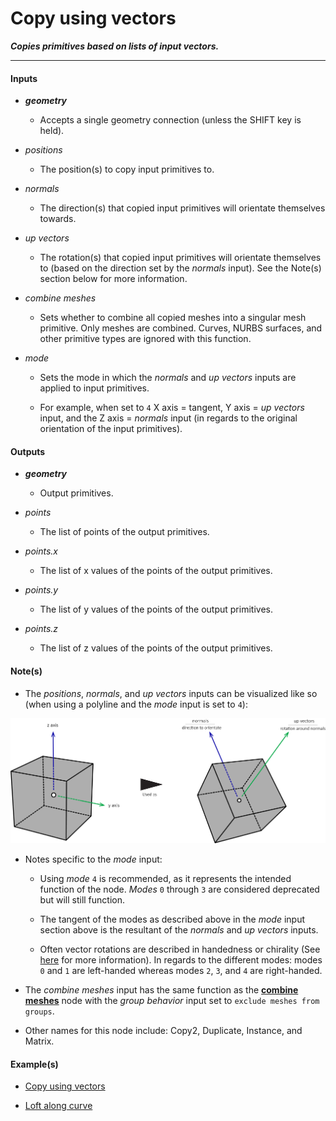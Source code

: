 # Copy using vectors

**_Copies primitives based on lists of input vectors._**

---


#### Inputs

* **_geometry_**

  * Accepts a single geometry connection (unless the SHIFT key is held).

* _positions_

  * The position(s) to copy input primitives to.

* _normals_

  * The direction(s) that copied input primitives will orientate themselves towards.

* _up vectors_

  * The rotation(s) that copied input primitives will orientate themselves to (based on the direction set by the _normals_ input). See the Note(s) section below for more information.

* _combine meshes_

  * Sets whether to combine all copied meshes into a singular mesh primitive. Only meshes are combined. Curves, NURBS surfaces, and other primitive types are ignored with this function.

* _mode_

  * Sets the mode in which the _normals_ and _up vectors_ inputs are applied to input primitives.
  
  * For example, when set to `4` X axis = tangent, Y axis = _up vectors_ input, and the Z axis = _normals_ input (in regards to the original orientation of the input primitives).


#### Outputs

* **_geometry_**

  * Output primitives.

* _points_

  * The list of points of the output primitives.

* _points.x_

  * The list of x values of the points of the output primitives.

* _points.y_

  * The list of y values of the points of the output primitives.

* _points.z_

  * The list of z values of the points of the output primitives.


#### Note(s)


* The _positions_, _normals_, and _up vectors_ inputs can be visualized like so (when using a polyline and the _mode_ input is set to `4`):

<p align="center">
  <img width="600" src="usingCopyUsingVectors.png"/>
</p>

* Notes specific to the _mode_ input:

    * Using _mode_ `4` is recommended, as it represents the intended function of the node. _Modes_ `0` through `3` are considered deprecated but will still function.

    * The tangent of the modes as described above in the _mode_ input section above is the resultant of the _normals_ and _up vectors_ inputs.

    * Often vector rotations are described in handedness or chirality (See <a href="https://en.wikipedia.org/wiki/Right-hand_rule" target="_blank">here</a> for more information). In regards to the different modes: modes `0` and `1` are left-handed whereas modes `2`, `3`, and `4` are right-handed.

* The _combine meshes_ input has the same function as the [**combine meshes**](/nodes/CombineMeshes/documentation.md) node with the _group behavior_ input set to `exclude meshes from groups`.

* Other names for this node include: Copy2, Duplicate, Instance, and Matrix.


#### Example(s)


* <a href="https://creator.trimble.com/?viewLayout=verticalSplit&assetURI=whp:925537ea-6e85-4883-b8ca-ddca2eabd1c8&version=latest" target="_blank">Copy using vectors</a>

* <a href="https://creator.trimble.com/graph?assetURI=whp:b9cbcf7c-7a42-4f0f-b5b3-69a9243d869a&version=latest" target="_blank">Loft along curve</a>
